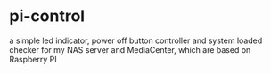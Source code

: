 pi-control
==========

a simple led indicator, power off button controller and system loaded checker for my NAS server and MediaCenter, which are based on Raspberry PI